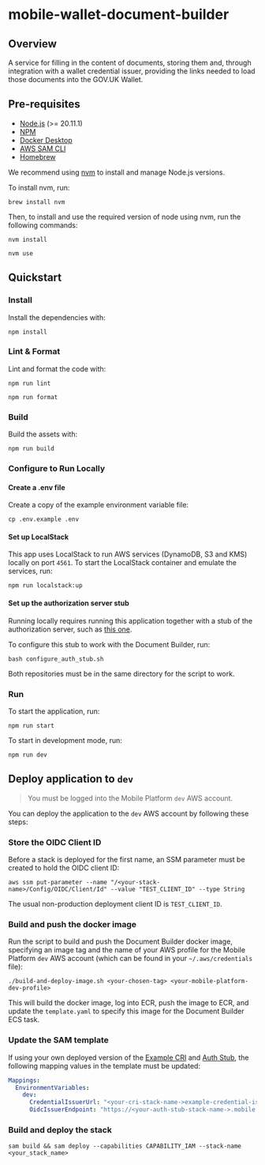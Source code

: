 # mobile-wallet-document-builder

## Overview

A service for filling in the content of documents, storing them and, through integration with a wallet credential issuer, providing the links needed to load those documents into the GOV.UK Wallet.

## Pre-requisites

- [Node.js](https://nodejs.org/en/) (>= 20.11.1)
- [NPM](https://www.npmjs.com/)
- [Docker Desktop](https://www.docker.com/products/docker-desktop/)
- [AWS SAM CLI](https://docs.aws.amazon.com/serverless-application-model/latest/developerguide/install-sam-cli.html)
- [Homebrew](https://brew.sh)

We recommend using [nvm](https://github.com/nvm-sh/nvm) to install and manage Node.js versions.

To install nvm, run:
```
brew install nvm
```

Then, to install and use the required version of node using nvm, run the following commands:
```
nvm install
```

```
nvm use
```

## Quickstart

### Install

Install the dependencies with:
```
npm install
```

### Lint & Format

Lint and format the code with:
```
npm run lint
```

```
npm run format
```

### Build

Build the assets with:
```
npm run build
```

### Configure to Run Locally

#### Create a .env file

Create a copy of the example environment variable file:
```
cp .env.example .env
```

#### Set up LocalStack

This app uses LocalStack to run AWS services (DynamoDB, S3 and KMS) locally on port `4561`.
To start the LocalStack container and emulate the services, run:
```
npm run localstack:up
```

#### Set up the authorization server stub

Running locally requires running this application together with a stub of the authorization server, such 
as [this one](https://github.com/govuk-one-login/mobile-platform-back/tree/main/auth-stub).

To configure this stub to work with the Document Builder, run:
```
bash configure_auth_stub.sh
```

Both repositories must be in the same directory for the script to work.

### Run

To start the application, run:
```
npm run start
```

To start in development mode, run:
```
npm run dev
```

## Deploy application to `dev`

> You must be logged into the Mobile Platform `dev` AWS account.

You can deploy the application to the `dev` AWS account by following these steps:

### Store the OIDC Client ID

Before a stack is deployed for the first name, an SSM parameter must be created to hold the OIDC client ID:

```shell
aws ssm put-parameter --name "/<your-stack-name>/Config/OIDC/Client/Id" --value "TEST_CLIENT_ID" --type String
```
The usual non-production deployment client ID is `TEST_CLIENT_ID`.

### Build and push the docker image

Run the script to build and push the Document Builder docker image, specifying an image tag and the name of your AWS profile
for the Mobile Platform `dev` AWS account (which can be found in your `~/.aws/credentials` file):

```shell
./build-and-deploy-image.sh <your-chosen-tag> <your-mobile-platform-dev-profile> 
```

This will build the docker image, log into ECR, push the image to ECR, and update the `template.yaml` to specify this
image for the Document Builder ECS task.

### Update the SAM template

If using your own deployed version of the [Example CRI](https://github.com/govuk-one-login/mobile-wallet-example-credential-issuer) 
and [Auth Stub](https://github.com/govuk-one-login/mobile-platform-back/tree/main/auth-stub), the following mapping values in the template must be updated:

 ```yaml
 Mappings:
   EnvironmentVariables:
     dev:
       CredentialIssuerUrl: "<your-cri-stack-name->example-credential-issuer.mobile.dev.account.gov.uk"
       OidcIssuerEndpoint: "https://<your-auth-stub-stack-name->.mobile.dev.account.gov.uk"
 ```

### Build and deploy the stack

```
sam build && sam deploy --capabilities CAPABILITY_IAM --stack-name <your_stack_name>
```
